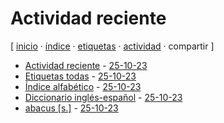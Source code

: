 # Actividad reciente
[ [inicio](https://github.com/jucardus/jucardus.github.io/blob/main/index.md) · [índice](https://github.com/jucardus/jucardus.github.io/blob/main/25/10/23/indice-alfabetico.md) · [etiquetas](https://github.com/jucardus/jucardus.github.io/blob/main/25/10/23/etiquetas-todas.md) · [actividad](https://github.com/jucardus/jucardus.github.io/blob/main/25/10/23/actividad-reciente.md) · compartir ]

* [Actividad reciente](https://github.com/jucardus/jucardus.github.io/blob/main/25/10/23/actividad-reciente.md) - [25-10-23](https://github.com/jucardus/jucardus.github.io/tree/main/25/10/23)
* [Etiquetas todas](https://github.com/jucardus/jucardus.github.io/blob/main/25/10/23/etiquetas-todas.md) - [25-10-23](https://github.com/jucardus/jucardus.github.io/tree/main/25/10/23)
* [Índice alfabético](https://github.com/jucardus/jucardus.github.io/blob/main/25/10/23/indice-alfabetico.md) - [25-10-23](https://github.com/jucardus/jucardus.github.io/tree/main/25/10/23)
* [Diccionario inglés-español](https://github.com/jucardus/jucardus.github.io/blob/main/25/10/23/diccionario-ingles-espanol.md) - [25-10-23](https://github.com/jucardus/jucardus.github.io/tree/main/25/10/23)
* [abacus [s.]](https://github.com/jucardus/jucardus.github.io/blob/main/25/10/23/abacus-s.md) - [25-10-23](https://github.com/jucardus/jucardus.github.io/tree/main/25/10/23)
